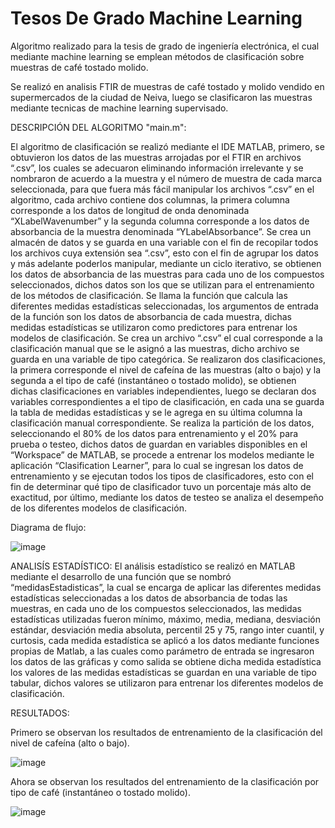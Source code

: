 # Tesos De Grado Machine Learning
Algoritmo realizado para la tesis de grado de ingeniería electrónica, el cual mediante machine learning se emplean métodos de clasificación sobre muestras de café tostado molido.

Se realizó en analisis FTIR de muestras de café tostado y molido vendido en supermercados de la ciudad de Neiva, luego se clasificaron las muestras mediante tecnicas de machine learning supervisado.

DESCRIPCIÓN DEL ALGORITMO "main.m":

El algoritmo de clasificación se realizó mediante el IDE MATLAB, primero, se obtuvieron los datos de las muestras arrojadas por el FTIR en archivos “.csv”, los cuales se adecuaron eliminando información irrelevante y se nombraron de acuerdo a la muestra y el número de muestra de cada marca seleccionada, para que fuera más fácil manipular los archivos “.csv” en el algoritmo, cada archivo contiene dos columnas, la primera columna corresponde a los datos de longitud de onda denominada “XLabelWavenumber” y la segunda columna corresponde a los datos de absorbancia de la muestra denominada “YLabelAbsorbance”.
Se crea un almacén de datos y se guarda en una variable con el fin de recopilar todos los archivos cuya extensión sea “.csv”, esto con el fin de agrupar los datos y más adelante poderlos manipular, mediante un ciclo iterativo, se obtienen los datos de absorbancia de las muestras para cada uno de los compuestos seleccionados, dichos datos son los que se utilizan para el entrenamiento de los métodos de clasificación.
Se llama la función que calcula las diferentes medidas estadísticas seleccionadas, los argumentos de entrada de la función son los datos de absorbancia de cada muestra, dichas medidas estadísticas se utilizaron como predictores para entrenar los modelos de clasificación.
Se crea un archivo “.csv” el cual corresponde a la clasificación manual que se le asignó a las muestras, dicho archivo se guarda en una variable de tipo categórica.
Se realizaron dos clasificaciones, la primera corresponde el nivel de cafeína de las muestras (alto o bajo) y la segunda a el tipo de café (instantáneo o tostado molido), se obtienen dichas clasificaciones en variables independientes, luego se declaran dos variables correspondientes a el tipo de clasificación, en cada una se guarda la tabla de medidas estadísticas y se le agrega en su última columna la clasificación manual correspondiente.
Se realiza la partición de los datos, seleccionando el 80% de los datos para entrenamiento y el 20% para prueba o testeo, dichos datos de guardan en variables disponibles en el “Workspace” de MATLAB, se procede a entrenar los modelos mediante le aplicación “Clasification Learner”, para lo cual se ingresan los datos de entrenamiento y se ejecutan todos los tipos de clasificadores, esto con el fin de determinar qué tipo de clasificador tuvo un porcentaje más alto de exactitud, por último, mediante los datos de testeo se analiza el desempeño de los diferentes modelos de clasificación.

Diagrama de flujo:

![image](https://github.com/Raken09/tesisDeGradoMachineLearning/assets/71042961/67179629-f5c0-4365-b332-04047cd00106)

ANALISÍS ESTADÍSTICO:
El análisis estadístico se realizó en MATLAB mediante el desarrollo de una función que se nombró “medidasEstadisticas”, la cual se encarga de aplicar las diferentes medidas estadísticas seleccionadas a los datos de absorbancia de todas las muestras, en cada uno de los compuestos seleccionados, las medidas estadísticas utilizadas fueron mínimo, máximo, media, mediana, desviación estándar, desviación media absoluta, percentil 25 y 75, rango inter cuantil, y curtosis, cada medida estadística se aplicó a los datos mediante funciones propias de Matlab, a las cuales como parámetro de entrada se ingresaron los datos de las gráficas y como salida se obtiene dicha medida estadística los valores de las medidas estadísticas se guardan en una variable de tipo tabular, dichos valores se utilizaron para entrenar los diferentes modelos de clasificación.

RESULTADOS:

Primero se observan los resultados de entrenamiento de la clasificación del nivel de cafeína (alto o bajo).

![image](https://github.com/Raken09/tesisDeGradoMachineLearning/assets/71042961/1ab9fe51-7123-4454-ba85-ccdab81f42ce)

Ahora se observan los resultados del entrenamiento de la clasificación por tipo de café (instantáneo o tostado molido).

![image](https://github.com/Raken09/tesisDeGradoMachineLearning/assets/71042961/0164a26b-0719-4b55-ad03-8b1cf7966623)
